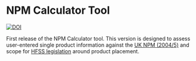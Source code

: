 # NPM Calculator Tool

[![DOI](https://zenodo.org/badge/525283616.svg)](https://zenodo.org/badge/latestdoi/525283616)

First release of the NPM Calculator tool. This version is designed to assess user-entered single product information against the [UK NPM (2004/5)](https://www.gov.uk/government/publications/the-nutrient-profiling-model) and scope for [HFSS legislation](https://www.gov.uk/government/publications/restricting-promotions-of-products-high-in-fat-sugar-or-salt-by-location-and-by-volume-price/restricting-promotions-of-products-high-in-fat-sugar-or-salt-by-location-and-by-volume-price-implementation-guidance) around product placement.
